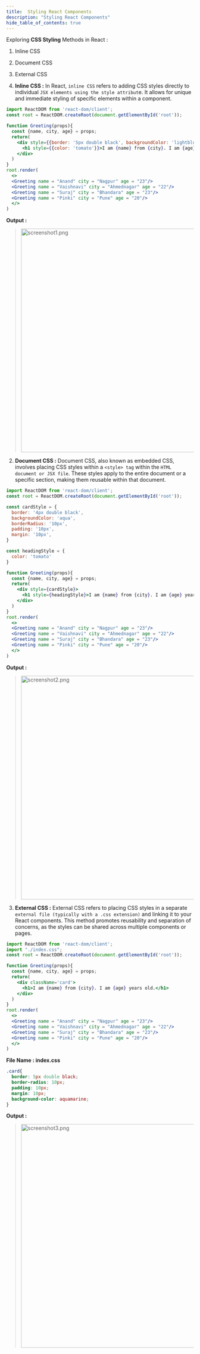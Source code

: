 ```yaml
---
title:  Styling React Components
description: "Styling React Components"
hide_table_of_contents: true
---
```


Exploring **CSS Styling** Methods in React :

1. Inline CSS
2. Document CSS
3. External CSS


1. **Inline CSS :** In React, `inline CSS` refers to adding CSS styles directly to individual `JSX elements using the style attribut`e. It allows for unique and immediate styling of specific elements within a component.

```jsx title="src/index.js" showLineNumbers="true"
import ReactDOM from 'react-dom/client';
const root = ReactDOM.createRoot(document.getElementById('root'));

function Greeting(props){
  const {name, city, age} = props;
  return(
    <div style={{border: '5px double black', backgroundColor: 'lightblue', borderRadius: '10px', padding: '10px', margin: '10px'}}>
      <h1 style={{color: 'tomato'}}>I am {name} from {city}. I am {age} years old.</h1>
    </div>
  )
}
root.render(
  <>
  <Greeting name = "Anand" city = "Nagpur" age = "23"/>
  <Greeting name = "Vaishnavi" city = "Ahmednagar" age = "22"/>
  <Greeting name = "Suraj" city = "Bhandara" age = "23"/>
  <Greeting name = "Pinki" city = "Pune" age = "20"/>
  </>
)
```
**Output :**
><img src="/react/05/screenshot1.png" alt="screenshot1.png" width="600px"/>

2. **Document CSS :** Document CSS, also known as embedded CSS, involves placing CSS styles within a `<style> tag` within the `HTML document or JSX file`. These styles apply to the entire document or a specific section, making them reusable within that document.


```jsx title="src/index.js" showLineNumbers="true"
import ReactDOM from 'react-dom/client';
const root = ReactDOM.createRoot(document.getElementById('root'));

const cardStyle = {
  border: '4px double black',
  backgroundColor: 'aqua',
  borderRadius: '10px',
  padding: '10px',
  margin: '10px',
}

const headingStyle = {
  color: 'tomato'
}

function Greeting(props){
  const {name, city, age} = props;
  return(
    <div style={cardStyle}>
      <h1 style={headingStyle}>I am {name} from {city}. I am {age} years old.</h1>
    </div>
  )
}
root.render(
  <>
  <Greeting name = "Anand" city = "Nagpur" age = "23"/>
  <Greeting name = "Vaishnavi" city = "Ahmednagar" age = "22"/>
  <Greeting name = "Suraj" city = "Bhandara" age = "23"/>
  <Greeting name = "Pinki" city = "Pune" age = "20"/>
  </>
)
```
**Output :**
><img src="/react/05/screenshot2.png" alt="screenshot2.png" width="600px"/>


3. **External CSS :**  External CSS refers to placing CSS styles in a separate `external file (typically with a .css extension)` and linking it to your React components. This method promotes reusability and separation of concerns, as the styles can be shared across multiple components or pages.

```jsx title="src/index.js" showLineNumbers="true"
import ReactDOM from 'react-dom/client';
import "./index.css";
const root = ReactDOM.createRoot(document.getElementById('root'));

function Greeting(props){
  const {name, city, age} = props;
  return(
    <div className='card'>
      <h1>I am {name} from {city}. I am {age} years old.</h1>
    </div>
  )
}
root.render(
  <>
  <Greeting name = "Anand" city = "Nagpur" age = "23"/>
  <Greeting name = "Vaishnavi" city = "Ahmednagar" age = "22"/>
  <Greeting name = "Suraj" city = "Bhandara" age = "23"/>
  <Greeting name = "Pinki" city = "Pune" age = "20"/>
  </>
)
```

**File Name : index.css**
```css
.card{
  border: 5px double black;
  border-radius: 10px;
  padding: 10px;
  margin: 10px;
  background-color: aquamarine;
}
```
**Output :**
><img src="/react/05/screenshot3.png" alt="screenshot3.png" width="600px"/>


